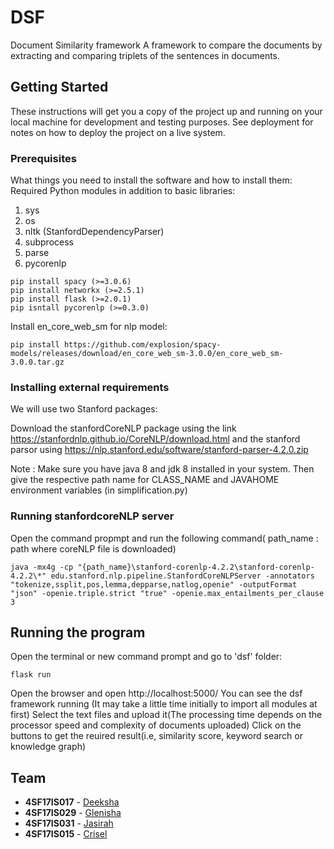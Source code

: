 # DSF
Document Similarity framework
A framework to compare the documents by extracting and comparing triplets of the sentences in documents.


## Getting Started

These instructions will get you a copy of the project up and running on your local machine for development and testing purposes. See deployment for notes on how to deploy the project on a live system.

### Prerequisites

What things you need to install the software and how to install them:
Required Python modules in addition to basic libraries:
1. sys
2. os
3. nltk (StanfordDependencyParser)
4. subprocess 
5. parse
6. pycorenlp

```
pip install spacy (>=3.0.6)
pip install networkx (>=2.5.1)
pip install flask (>=2.0.1)
pip isntall pycorenlp (>=0.3.0)
```
Install en_core_web_sm for nlp model:
```
pip install https://github.com/explosion/spacy-models/releases/download/en_core_web_sm-3.0.0/en_core_web_sm-3.0.0.tar.gz
```

### Installing external requirements  

We will use two Stanford packages:

Download the stanfordCoreNLP package using the link https://stanfordnlp.github.io/CoreNLP/download.html and the stanford parsor using https://nlp.stanford.edu/software/stanford-parser-4.2.0.zip

Note : Make sure you have java 8 and jdk 8 installed in your system. Then give the respective path name for CLASS_NAME and JAVAHOME environment variables (in simplification.py)


### Running stanfordcoreNLP server 
Open the command propmpt and run the following command( path_name : path where coreNLP file is downloaded)
```
java -mx4g -cp "{path_name}\stanford-corenlp-4.2.2\stanford-corenlp-4.2.2\*" edu.stanford.nlp.pipeline.StanfordCoreNLPServer -annotators "tokenize,ssplit,pos,lemma,depparse,natlog,openie" -outputFormat "json" -openie.triple.strict "true" -openie.max_entailments_per_clause 3
```


## Running the program
Open the terminal or new command prompt and go to 'dsf' folder: 

```
flask run
```
Open the browser and open http://localhost:5000/
You can see the dsf framework running (It may take a little time initially to import all modules at first)
Select the text files and upload it(The processing time depends on the processor speed and complexity of documents uploaded)
Click on the buttons to get the reuired result(i.e, similarity score, keyword search or knowledge graph)

## Team

* **4SF17IS017** - [Deeksha](https://github.com/deekshakulal)
* **4SF17IS029** - [Glenisha](https://github.com/Glenisha16)
* **4SF17IS031** - [Jasirah](https://github.com/JASIRAHS)
* **4SF17IS015** - [Crisel](https://github.com/crisellm)

